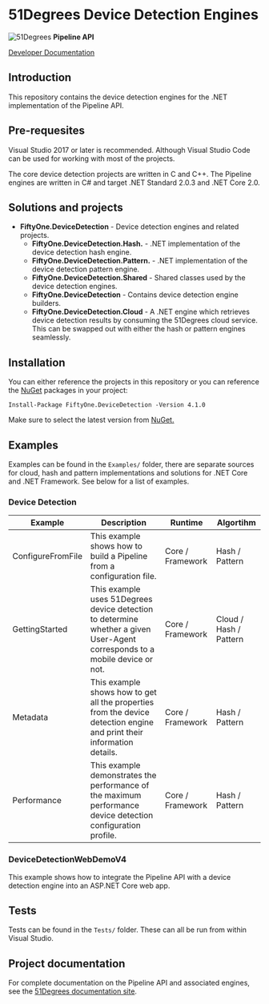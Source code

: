 # 51Degrees Device Detection Engines

![51Degrees](https://51degrees.com/DesktopModules/FiftyOne/Distributor/Logo.ashx?utm_source=github&utm_medium=repository&utm_content=readme_main&utm_campaign=dotnet-open-source "Data rewards the curious") **Pipeline API**

[Developer Documentation](https://docs.51degrees.com?utm_source=github&utm_medium=repository&utm_content=documentation&utm_campaign=dotnet-open-source "developer documentation")

## Introduction

This repository contains the device detection engines for the .NET implementation of the Pipeline API.

## Pre-requesites

Visual Studio 2017 or later is recommended. Although Visual Studio Code can be used for working with most of the projects.

The core device detection projects are written in C and C++.
The Pipeline engines are written in C# and target .NET Standard 2.0.3 and .NET Core 2.0.

## Solutions and projects

- **FiftyOne.DeviceDetection** - Device detection engines and related projects.
  - **FiftyOne.DeviceDetection.Hash.** - .NET implementation of the device detection hash engine.
  - **FiftyOne.DeviceDetection.Pattern.** - .NET implementation of the device detection pattern engine.
  - **FiftyOne.DeviceDetection.Shared** - Shared classes used by the device detection engines.
  - **FiftyOne.DeviceDetection** - Contains device detection engine builders.
  - **FiftyOne.DeviceDetection.Cloud** - A .NET engine which retrieves device detection results by consuming the 51Degrees cloud service. This can be swapped out with either the hash or pattern engines seamlessly.
  
## Installation

You can either reference the projects in this repository or you can reference the [NuGet][nuget] packages in your project:

```
Install-Package FiftyOne.DeviceDetection -Version 4.1.0
```

Make sure to select the latest version from [NuGet.][nuget]
## Examples

Examples can be found in the `Examples/` folder, there are separate sources for cloud, hash and pattern implementations and solutions for .NET Core and .NET Framework. See below for a list of examples.

### Device Detection

|Example|Description|Runtime|Algortihm|
|-------|-----------|-------|---------|
|ConfigureFromFile|This example shows how to build a Pipeline from a configuration file.|Core / Framework|Hash / Pattern|
|GettingStarted|This example uses 51Degrees device detection to determine whether a given User-Agent corresponds to a mobile device or not.|Core / Framework|Cloud / Hash / Pattern|
|Metadata|This example shows how to get all the properties from the device detection engine and print their information details.|Core / Framework|Hash / Pattern|
|Performance|This example demonstrates the performance of the maximum performance device detection configuration profile.|Core / Framework|Hash / Pattern|

### DeviceDetectionWebDemoV4

This example shows how to integrate the Pipeline API with a device detection engine into an ASP.NET Core web app.

## Tests

Tests can be found in the `Tests/` folder. These can all be run from within Visual Studio.

## Project documentation

For complete documentation on the Pipeline API and associated engines, see the [51Degrees documentation site][Documentation].

[Documentation]: https://docs.51degrees.com
[nuget]: https://www.nuget.org/packages/FiftyOne.DeviceDetection/
